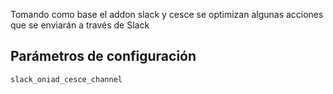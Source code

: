 Tomando como base el addon slack y cesce se optimizan algunas acciones que se enviarán a través de Slack

## Parámetros de configuración
```
slack_oniad_cesce_channel
``` 
